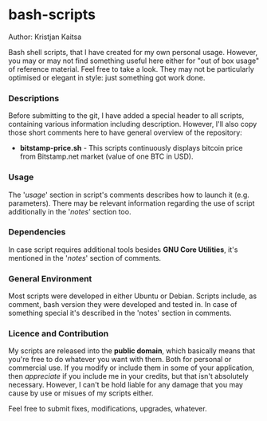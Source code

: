 bash-scripts
=======
Author: Kristjan Kaitsa

Bash shell scripts, that I have created for my own personal usage. However, you may or may not find something useful here either for "out of box usage" of reference material. Feel free to take a look.
They may not be particularly optimised or elegant in style: just something got work done.

### Descriptions

Before submitting to the git, I have added a special header to all scripts, containing various information including description.
However, I'll also copy those short comments here to have general overview of the repository:

* **bitstamp-price.sh** - This scripts continuously displays bitcoin price from Bitstamp.net market (value of one BTC in USD).

### Usage

The '*usage*' section in script's comments describes how to launch it (e.g. parameters).
There may be relevant information regarding the use of script additionally in the '*notes*' section too.

### Dependencies

In case script requires additional tools besides **GNU Core Utilities**, it's mentioned in the '*notes*' section of comments.

### General Environment

Most scripts were developed in either Ubuntu or Debian.
Scripts include, as comment, bash version they were developed and tested in.
In case of something special it's described in the 'notes' section in comments.

### Licence and Contribution

My scripts are released into the **public domain**, which basically means that you're free to do whatever you want with them. Both for personal or commercial use. If you modify or include them in some of your application, then *appreciate* if you include me in your credits, but that isn't absolutely necessary.
However, I can't be hold liable for any damage that you may cause by use or misues of my scripts either.

Feel free to submit fixes, modifications, upgrades, whatever.

